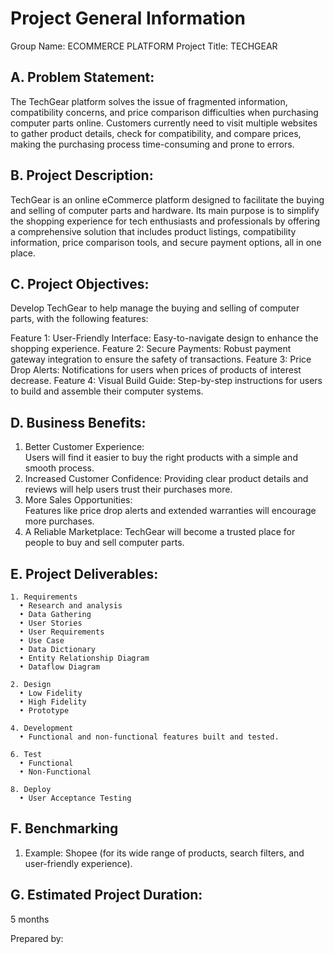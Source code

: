 # Project General Information

Group Name: ECOMMERCE PLATFORM
Project Title: TECHGEAR

## A. Problem Statement:
The TechGear platform solves the issue of fragmented information, compatibility concerns, and price comparison difficulties when purchasing computer parts online. Customers currently need to visit multiple websites to gather product details, check for compatibility, and compare prices, making the purchasing process time-consuming and prone to errors.

## B. Project Description:
TechGear is an online eCommerce platform designed to facilitate the buying and selling of computer parts and hardware. Its main purpose is to simplify the shopping experience for tech enthusiasts and professionals by offering a comprehensive solution that includes product listings, compatibility information, price comparison tools, and secure payment options, all in one place.


## C. Project Objectives:
Develop TechGear to help manage the buying and selling of computer parts, with the following features:

Feature 1: User-Friendly Interface: Easy-to-navigate design to enhance the shopping experience.
Feature 2: Secure Payments: Robust payment gateway integration to ensure the safety of transactions.
Feature 3: Price Drop Alerts: Notifications for users when prices of products of interest decrease.
Feature 4: Visual Build Guide: Step-by-step instructions for users to build and assemble their computer systems.


## D. Business Benefits:
1. Better Customer Experience:  
   Users will find it easier to buy the right products with a simple and smooth process.
2. Increased Customer Confidence: 
   Providing clear product details and reviews will help users trust their purchases more.
3. More Sales Opportunities:   
   Features like price drop alerts and extended warranties will encourage more purchases.
4. A Reliable Marketplace: 
   TechGear will become a trusted place for people to buy and sell computer parts.

## E. Project Deliverables:
    1. Requirements
      • Research and analysis
      • Data Gathering
      • User Stories
      • User Requirements
      • Use Case
      • Data Dictionary
      • Entity Relationship Diagram
      • Dataflow Diagram
    
    2. Design
      • Low Fidelity
      • High Fidelity
      • Prototype
    
    4. Development
      • Functional and non-functional features built and tested.
    
    6. Test
      • Functional
      • Non-Functional
    
    8. Deploy
      • User Acceptance Testing

## F. Benchmarking
  1. Example: Shopee (for its wide range of products, search filters, and user-friendly experience).

## G. Estimated Project Duration:
5 months

Prepared by:
